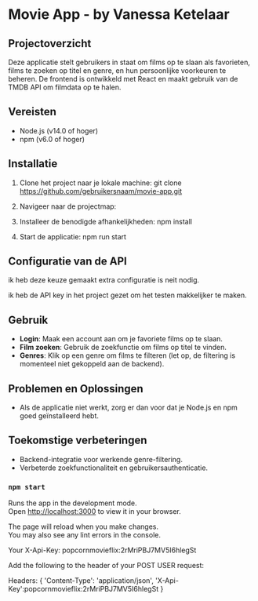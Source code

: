 # Movie App - by Vanessa Ketelaar 

## Projectoverzicht
Deze applicatie stelt gebruikers in staat om films op te slaan als favorieten, films te zoeken op titel en genre, en hun persoonlijke voorkeuren te beheren. De frontend is ontwikkeld met React 
en maakt gebruik van de TMDB API om filmdata op te halen.

## Vereisten
- Node.js (v14.0 of hoger)
- npm (v6.0 of hoger)

## Installatie
1. Clone het project naar je lokale machine: 
git clone https://github.com/gebruikersnaam/movie-app.git

2. Navigeer naar de projectmap:
3. Installeer de benodigde afhankelijkheden: npm install
4. Start de applicatie: npm run start


## Configuratie van de API
 ik heb deze keuze gemaakt extra configuratie is neit nodig. 


ik heb de API key  in het project gezet om het testen makkelijker te maken.


## Gebruik
- **Login**: Maak een account aan om je favoriete films op te slaan.
- **Film zoeken**: Gebruik de zoekfunctie om films op titel te vinden.
- **Genres**: Klik op een genre om films te filteren (let op, de filtering is momenteel niet gekoppeld aan de backend).

## Problemen en Oplossingen
- Als de applicatie niet werkt, zorg er dan voor dat je Node.js en npm goed geïnstalleerd hebt.


## Toekomstige verbeteringen
- Backend-integratie voor werkende genre-filtering.
- Verbeterde zoekfunctionaliteit en gebruikersauthenticatie.


### `npm start`

Runs the app in the development mode.\
Open [http://localhost:3000](http://localhost:3000) to view it in your browser.

The page will reload when you make changes.\
You may also see any lint errors in the console.


Your X-Api-Key: popcornmovieflix:2rMriPBJ7MV5I6hlegSt

Add the following to the header of your POST USER request:

Headers: {
    'Content-Type': 'application/json',
    'X-Api-Key':popcornmovieflix:2rMriPBJ7MV5I6hlegSt
}

       
